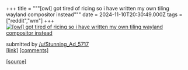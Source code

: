 +++
title = """[owl] got tired of ricing so i have written my own tiling wayland compositor instead"""
date = 2024-11-10T20:30:49.000Z
tags = ["reddit","wm"]
+++
[![[owl] got tired of ricing so i have written my own tiling wayland compositor instead ](https://b.thumbs.redditmedia.com/Qgkth6gndDv_y_0SYFJxNe7NhgY590vlLQT8fypg1qE.jpg "[owl] got tired of ricing so i have written my own tiling wayland compositor instead ")](https://www.reddit.com/r/unixporn/comments/1goa3bg/owl_got_tired_of_ricing_so_i_have_written_my_own/)

submitted by [/u/Stunning\_Ad\_5717](https://www.reddit.com/user/Stunning_Ad_5717)  
[\[link\]](https://www.reddit.com/gallery/1goa3bg) [\[comments\]](https://www.reddit.com/r/unixporn/comments/1goa3bg/owl_got_tired_of_ricing_so_i_have_written_my_own/)

[[source]](https://www.reddit.com/r/unixporn/comments/1goa3bg/owl_got_tired_of_ricing_so_i_have_written_my_own/)
